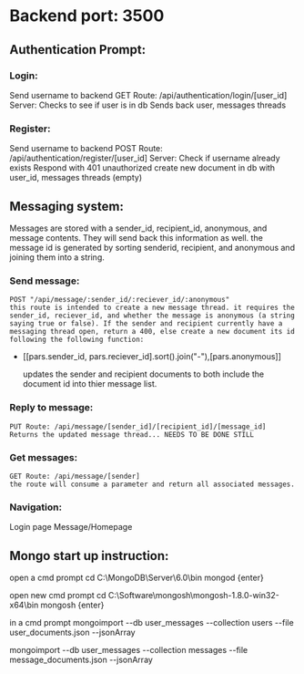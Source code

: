 # Backend port: 3500

## Authentication Prompt: 
### Login: 
Send username to backend
    GET Route: /api/authentication/login/[user_id] 
    Server: 
        Checks to see if user is in db
        Sends back user, messages threads

### Register: 
Send username to backend
    POST Route: /api/authentication/register/[user_id] 
    Server: 
        Check if username already exists
        Respond with 401 unauthorized
        create new document in db with user_id, messages threads (empty) 

## Messaging system: 
Messages are stored with a sender_id, recipient_id, anonymous, and message contents. They will send back this information as well. the message id is generated by sorting senderid, recipient, and anonymous and joining them into a string. 

### Send message: 
    POST "/api/message/:sender_id/:reciever_id/:anonymous"
    this route is intended to create a new message thread. it requires the sender_id, reciever_id, and whether the message is anonymous (a string saying true or false). If the sender and recipient currently have a messaging thread open, return a 400, else create a new document its id following the following function: 
-  [[pars.sender_id, pars.reciever_id].sort().join("-"),[pars.anonymous]]

    updates the sender and recipient documents to both include the document id into thier message list. 

### Reply to message: 
    PUT Route: /api/message/[sender_id]/[recipient_id]/[message_id]
    Returns the updated message thread... NEEDS TO BE DONE STILL

### Get messages: 
    GET Route: /api/message/[sender]
    the route will consume a parameter and return all associated messages.  

### Navigation: 
Login page 
Message/Homepage 


## Mongo start up instruction: 
open a cmd prompt
cd C:\MongoDB\Server\6.0\bin 
mongod {enter}

open new cmd prompt 
cd C:\Software\mongosh\mongosh-1.8.0-win32-x64\bin
mongosh {enter}


in a cmd prompt 
mongoimport --db user_messages --collection users --file user_documents.json --jsonArray

mongoimport --db user_messages --collection messages --file message_documents.json --jsonArray